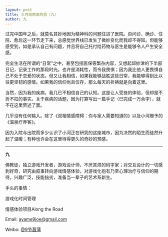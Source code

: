 ```yaml
---
layout: post
title: 三月给朋友的信（九）
author: 九
---
```

过完中国年之后，就莫名其妙地因为精神科的问题住进了医院。自问诊、确诊、住院、愈后这一环节走下来，总感觉世界线已发生了微妙变化而我却不得知。但能够感受到，如是承认自己有问题，并且将自己托付给药物与医生是能够令人产生安全感。

完全生活在所谓的“日常”之中，甚至包括医保等繁杂内容，又想起邱妙津的下半部日记，记录工作的那段时光。也许是消耗性，而令我畏惧；因为我比他人更畏惧自己不处于恋爱的状态。但又让我相信，如果我能够战胜这些日常，我能够得到比以往更坚韧的感情。如果我的信仰尚且仅存，那么每天的祈祷就是向着这里。

当然，因为我的疾病，我几已不相信自己的认知。这是让人受挫的体验，但却是不折不扣的事实。关于疾病的话题，因为打算写出一篇手记（已完成一万余字），就不在这里赘述了罢。

几乎没有任何输入。除了《双相情感障碍：你与家人需要知道的》以及小河赠予的《温泉疗养客》。

因为入院与出院而多少认识了小河正在研究的这座城市，因为决然的陌生而徒然升起了温暖；有种也许会在这里待得更久的奇妙的预感。

---

**九**

佛教徒，独立游戏开发者，游戏设计师，不厌其烦的码字家；对交互设计的一切感到好奇，研究由叙事转向游戏情感体验，对游戏化抱有乃至心理治疗与信仰的期待。兴趣广泛，技能拙劣，准备当一辈子的艺术系新生。

手头的事情：

游戏化时间管理

情感体验项目Along the Road

Email: [ayame9joe@gmail.com](ayame9joe@gmail.com "ayame9joe@gmail.com")

Weibo: [@9节菖蒲](http://weibo.com/ayame9joe/ "@9节菖蒲")